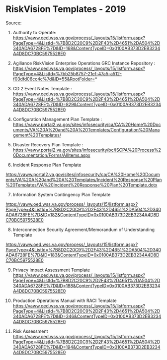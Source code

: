 # RiskVision Templates - 2019

Source:  
1. Authority to Operate: https://vaww.oed.wss.va.gov/process/_layouts/15/listform.aspx?PageType=4&ListId=%7B8D2C20C9%2D2F43%2D4651%2DA504%2D340ADA6728FE%7D&ID=168&ContentTypeID=0x0100AB373D2EB3234A4D8DC70BC5975528E0

2. Agiliance RiskVision Enterprise Operations GRC Instance Repository : https://vaww.oed.wss.va.gov/process/_layouts/15/listform.aspx?PageType=4&ListId=%7bb25b8757-21ef-47a5-a512-f03dfd06cc4c%7d&ID=55&RootFolder=*

3. CD 2 Event Notes Template :
https://vaww.oed.wss.va.gov/process/_layouts/15/listform.aspx?PageType=4&ListId=%7B8D2C20C9%2D2F43%2D4651%2DA504%2D340ADA6728FE%7D&ID=829&ContentTypeID=0x0100AB373D2EB3234A4D8DC70BC5975528E0

4. Configuration Management Plan Template : 
https://vaww.portal2.va.gov/sites/infosecurity/ca/CA%20Home%20Documents/VA%20A%20and%20A%20Templates/Configuration%20Management%20Templates/

5. Disaster Recovery Plan Template : 
https://vaww.portal2.va.gov/sites/infosecurity/bc/ISCPA%20Process%20Documentation/Forms/AllItems.aspx

6. Incident Response Plan Template

https://vaww.portal2.va.gov/sites/infosecurity/ca/CA%20Home%20Documents/VA%20A%20and%20A%20Templates/Incident%20Response%20Plan%20Templates/VA%20Incident%20Response%20Plan%20Template.dotx

7. Information System Contingency Plan Template

https://vaww.oed.wss.va.gov/process/_layouts/15/listform.aspx?PageType=4&ListId=%7B8D2C20C9%2D2F43%2D4651%2DA504%2D340ADA6728FE%7D&ID=182&ContentTypeID=0x0100AB373D2EB3234A4D8DC70BC5975528E0

8. Interconnection Security Agreement/Memorandum of Understanding Template

https://vaww.oed.wss.va.gov/process/_layouts/15/listform.aspx?PageType=4&ListId=%7B8D2C20C9%2D2F43%2D4651%2DA504%2D340ADA6728FE%7D&ID=183&ContentTypeID=0x0100AB373D2EB3234A4D8DC70BC5975528E0

9. Privacy Impact Assessment Template
https://vaww.oed.wss.va.gov/process/_layouts/15/listform.aspx?PageType=4&ListId=%7B8D2C20C9%2D2F43%2D4651%2DA504%2D340ADA6728FE%7D&ID=188&ContentTypeID=0x0100AB373D2EB3234A4D8DC70BC5975528E0

10. Production Operations Manual with RACI Template
https://vaww.oed.wss.va.gov/process/_layouts/15/listform.aspx?PageType=4&ListId=%7B8D2C20C9%2D2F43%2D4651%2DA504%2D340ADA6728FE%7D&ID=346&ContentTypeID=0x0100AB373D2EB3234A4D8DC70BC5975528E0

11. Risk Assessment
https://vaww.oed.wss.va.gov/process/_layouts/15/listform.aspx?PageType=4&ListId=%7B8D2C20C9%2D2F43%2D4651%2DA504%2D340ADA6728FE%7D&ID=194&ContentTypeID=0x0100AB373D2EB3234A4D8DC70BC5975528E0

